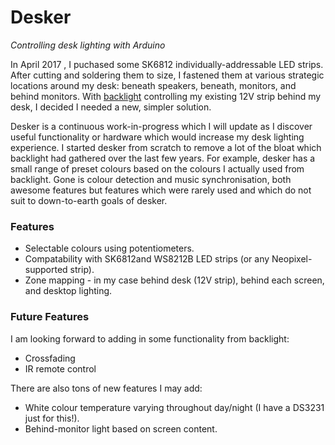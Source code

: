 # Desker

*Controlling desk lighting with Arduino*

In April 2017 , I puchased some SK6812 individually-addressable LED strips. After cutting and soldering them to size, I fastened them at various strategic locations around my desk: beneath speakers, beneath, monitors, and behind monitors. With [backlight][] controlling my existing 12V strip behind my desk, I decided I needed a new, simpler solution.

Desker is a continuous work-in-progress which I will update as I discover useful functionality or hardware which would increase my desk lighting experience. I started desker from scratch to remove a lot of the bloat which backlight had gathered over the last few years. For example, desker has a small range of preset colours based on the colours I actually used from backlight. Gone is colour detection and music synchronisation, both awesome features but features which were rarely used and which do not suit to down-to-earth goals of desker.

### Features

- Selectable colours using potentiometers.
- Compatability with SK6812and WS8212B LED strips (or any Neopixel-supported strip).
- Zone mapping - in my case behind desk (12V strip), behind each screen, and desktop lighting.

### Future Features

I am looking forward to adding in some functionality from backlight:
- Crossfading
- IR remote control

There are also tons of new features I may add:
- White colour temperature varying throughout day/night (I have a DS3231 just for this!).
- Behind-monitor light based on screen content.

[backlight]: https://github.com/albertnis/backlight